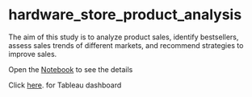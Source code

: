 # hardware_store_product_analysis

The aim of this study is to analyze product sales, identify bestsellers, assess sales trends of different markets, and recommend strategies to improve sales.

Open the [Notebook](hardware_store_product_analysis.ipynb) to see the details

Click <a href="https://public.tableau.com/views/Sprint12_Finalprojectdashboard/AtliQHardwareProductAnalysis?:language=en-US&publish=yes&:sid=&:redirect=auth&:display_count=n&:origin=viz_share_link" target="_blank" rel="noopener noreferrer">here</a>. for Tableau dashboard